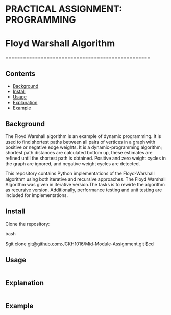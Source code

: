 # PRACTICAL ASSIGNMENT: PROGRAMMING
# Floyd Warshall Algorithm
=================================================

## Contents

- [Background](#background)
- [Install](#install)
- [Usage](#usage)
- [Explanation](#explanation)
- [Example](#example)

## Background
The Floyd Warshall algorithm is an example of dynamic programming. It is used to find shortest paths between all pairs of vertices in a graph with positive or negative edge weights. It is a dynamic-programming algorithm; shortest path distances are calculated bottom up, these estimates are refined until the shortest path is obtained. Positive and zero weight cycles in the graph are ignored, and negative weight cycles are detected.

This repository contains Python implementations of the Floyd-Warshall algorithm using both iterative and recursive approaches. The Floyd Warshall Algorithm was given in iterative version.The tasks is to rewirte the algorithm as recursive version. Additionally, performance testing and unit testing are included for implementations.

## Install

Clone the repository:

bash

$git clone git@github.com:JCKH1016/Mid-Module-Assignment.git
$cd <repository-directory>

## Usage

```
```

## Explanation
```
```

## Example
